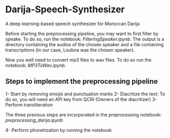 # Darija-Speech-Synthesizer
A deep learning-based speech synthesizer for Moroccan Darija

Before starting the preprocessing pipeline, you may want to first filter by speake. To do so, run the notebook: _FilteringSpeaker.ipynb_. The output is a directory containing the audios of the chosen speaker and a file containing transcriptions (in our case, Loubna was the chosen speaker).

Now you well need to convert mp3 files to wav files. To do so run the notebook: _MP3ToWav.ipynb_.

## Steps to implement the preprocessing pipeline

1- Start by removing emojis and punctuation marks
2- Diacritize the text: To do so, you will need an API key from QCRI (Owners of the diacritizer)
3- Perform transliteration

The three previous steps are incorporated in the preprocessing notebook: _preprocessing_darija.ipynb_

4- Perform phonetization by running the notebook 

